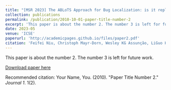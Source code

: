 ```yaml
---
title: "[MSR 2023] The ABLoTS Approach for Bug Localization: is it replicable and generalizable?"
collection: publications
permalink: /publication/2010-10-01-paper-title-number-2
excerpt: 'This paper is about the number 2. The number 3 is left for future work.'
date: 2023-05
venue: 'ICSE'
paperurl: 'http://academicpages.github.io/files/paper2.pdf'
citation: 'Feifei Niu, Christoph Mayr-Dorn, Wesley KG Assunção, LiGuo Huang, Jidong Ge, Bin Luo, Alexander Egyed'
---
```

This paper is about the number 2. The number 3 is left for future work.

[Download paper here](http://academicpages.github.io/files/paper2.pdf)

Recommended citation: Your Name, You. (2010). "Paper Title Number 2." <i>Journal 1</i>. 1(2).
